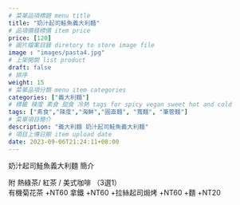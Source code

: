 ```yaml
---
# 菜單品項標題 menu title 
title: "奶汁起司鮭魚義大利麵"
# 品項價錢標價 item price 
price: [120]
# 圖片檔案目錄 diretory to store image file
image : "images/pasta4.jpg"
# 上架開關 list product 
draft: false
# 排序
weight: 15 
# 菜單品項分類 menu item categories 
categories: ["義大利麵"]
# 標籤 辣度 素食 甜食 冷熱 tags for spicy vegan sweet hot and cold 
tags: ["素食","辣度","海鮮","圓直麵", "寬麵", "筆管麵"]
# 菜單項目簡介 
description: "義大利麵 奶汁起司鮭魚義大利麵"
# 項目上傳日期 item upload date 
date: 2023-09-06T21:24:11+08:00
---
```


奶汁起司鮭魚義大利麵 簡介


  附 熱綠茶/ 紅茶 / 美式咖啡 （3選1）\
  有機菊花茶 +NT60
  拿鐵 +NT60
  +拉絲起司焗烤 +NT60
  +麵 +NT20